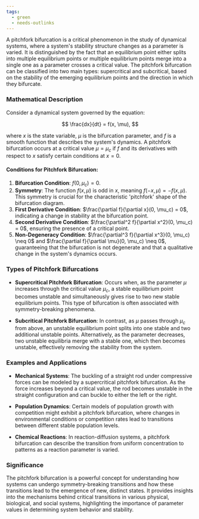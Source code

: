 ```yaml
---
tags:
  - green
  - needs-outlinks
---
```

A pitchfork bifurcation is a critical phenomenon in the study of dynamical systems, where a system's stability structure changes as a parameter is varied. It is distinguished by the fact that an equilibrium point either splits into multiple equilibrium points or multiple equilibrium points merge into a single one as a parameter crosses a critical value. The pitchfork bifurcation can be classified into two main types: supercritical and subcritical, based on the stability of the emerging equilibrium points and the direction in which they bifurcate.

### Mathematical Description

Consider a dynamical system governed by the equation:

$$
\frac{dx}{dt} = f(x, \mu),
$$

where $x$ is the state variable, $\mu$ is the bifurcation parameter, and $f$ is a smooth function that describes the system's dynamics. A pitchfork bifurcation occurs at a critical value $\mu = \mu_c$ if $f$ and its derivatives with respect to $x$ satisfy certain conditions at $x = 0$.

#### Conditions for Pitchfork Bifurcation:

1. **Bifurcation Condition**: $f(0, \mu_c) = 0$.
2. **Symmetry**: The function $f(x, \mu)$ is odd in $x$, meaning $f(-x, \mu) = -f(x, \mu)$. This symmetry is crucial for the characteristic 'pitchfork' shape of the bifurcation diagram.
3. **First Derivative Condition**: $\frac{\partial f}{\partial x}(0, \mu_c) = 0$, indicating a change in stability at the bifurcation point.
4. **Second Derivative Condition**: $\frac{\partial^2 f}{\partial x^2}(0, \mu_c) = 0$, ensuring the presence of a critical point.
5. **Non-Degeneracy Condition**: $\frac{\partial^3 f}{\partial x^3}(0, \mu_c) \neq 0$ and $\frac{\partial f}{\partial \mu}(0, \mu_c) \neq 0$, guaranteeing that the bifurcation is not degenerate and that a qualitative change in the system's dynamics occurs.

### Types of Pitchfork Bifurcations

- **Supercritical Pitchfork Bifurcation**: Occurs when, as the parameter $\mu$ increases through the critical value $\mu_c$, a stable equilibrium point becomes unstable and simultaneously gives rise to two new stable equilibrium points. This type of bifurcation is often associated with symmetry-breaking phenomena.

- **Subcritical Pitchfork Bifurcation**: In contrast, as $\mu$ passes through $\mu_c$ from above, an unstable equilibrium point splits into one stable and two additional unstable points. Alternatively, as the parameter decreases, two unstable equilibria merge with a stable one, which then becomes unstable, effectively removing the stability from the system.

### Examples and Applications

- **Mechanical Systems**: The buckling of a straight rod under compressive forces can be modeled by a supercritical pitchfork bifurcation. As the force increases beyond a critical value, the rod becomes unstable in the straight configuration and can buckle to either the left or the right.

- **Population Dynamics**: Certain models of population growth with competition might exhibit a pitchfork bifurcation, where changes in environmental conditions or competition rates lead to transitions between different stable population levels.

- **Chemical Reactions**: In reaction-diffusion systems, a pitchfork bifurcation can describe the transition from uniform concentration to patterns as a reaction parameter is varied.

### Significance

The pitchfork bifurcation is a powerful concept for understanding how systems can undergo symmetry-breaking transitions and how these transitions lead to the emergence of new, distinct states. It provides insights into the mechanisms behind critical transitions in various physical, biological, and social systems, highlighting the importance of parameter values in determining system behavior and stability.